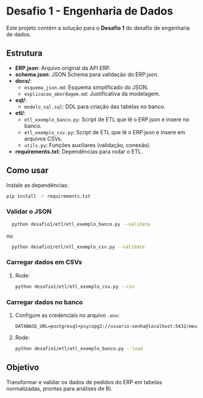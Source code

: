# Desafio 1 - Engenharia de Dados

Este projeto contém a solução para o **Desafio 1** do desafio de engenharia de dados.

## Estrutura

- **ERP.json**: Arquivo original da API ERP.
- **schema.json**: JSON Schema para validação do ERP.json.
- **docs/**:
  - `esquema_json.md`: Esquema simplificado do JSON.
  - `explicacao_abordagem.md`: Justificativa da modelagem.
- **sql/**:
  - `modelo_sql.sql`: DDL para criação das tabelas no banco.
- **etl/**:
  - `etl_exemplo_banco.py`: Script de ETL que lê o ERP.json e insere no banco.
  - `etl_exemplo_csv.py`: Script de ETL que lê o ERP.json e insere em arquivos CSVs.
  - `utils.py`: Funções auxiliares (validação, conexão).
- **requirements.txt**: Dependências para rodar o ETL.

## Como usar
Instale as dependências:
```bash
pip install -r requirements.txt
```
### Validar o JSON
  ```bash
    python desafio1/etl/etl_exemplo_banco.py --validate
  ``` 
ou
  ```bash
    python desafio1/etl/etl_exemplo_csv.py --validate
  ``` 
### Carregar dados em CSVs
1. Rode:
   ```bash
   python desafio1/etl/etl_exemplo_csv.py --csv
   ```

### Carregar dados no banco
1. Configure as credenciais no arquivo `.env`:
   ```
   DATABASE_URL=postgresql+psycopg2://usuario:senha@localhost:5432/meubanco
   ```

2. Rode:
   ```bash
   python desafio1/etl/etl_exemplo_banco.py --load
   ```

## Objetivo
Transformar e validar os dados de pedidos do ERP em tabelas normalizadas, prontas para análises de BI.
